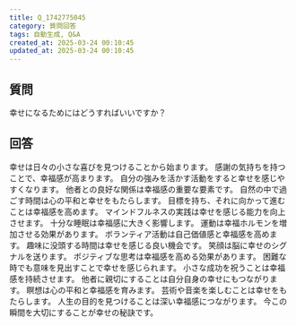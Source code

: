 ```yaml
---
title: Q_1742775045
category: 質問回答
tags: 自動生成, Q&A
created_at: 2025-03-24 00:10:45
updated_at: 2025-03-24 00:10:45
---
```


## 質問

幸せになるためにはどうすればいいですか？

## 回答

幸せは日々の小さな喜びを見つけることから始まります。
感謝の気持ちを持つことで、幸福感が高まります。
自分の強みを活かす活動をすると幸せを感じやすくなります。
他者との良好な関係は幸福感の重要な要素です。
自然の中で過ごす時間は心の平和と幸せをもたらします。
目標を持ち、それに向かって進むことは幸福感を高めます。
マインドフルネスの実践は幸せを感じる能力を向上させます。
十分な睡眠は幸福感に大きく影響します。
運動は幸福ホルモンを増加させる効果があります。
ボランティア活動は自己価値感と幸福感を高めます。
趣味に没頭する時間は幸せを感じる良い機会です。
笑顔は脳に幸せのシグナルを送ります。
ポジティブな思考は幸福感を高める効果があります。
困難な時でも意味を見出すことで幸せを感じられます。
小さな成功を祝うことは幸福感を持続させます。
他者に親切にすることは自分自身の幸せにもつながります。
瞑想は心の平和と幸福感を育みます。
芸術や音楽を楽しむことは幸せをもたらします。
人生の目的を見つけることは深い幸福感につながります。
今この瞬間を大切にすることが幸せの秘訣です。
